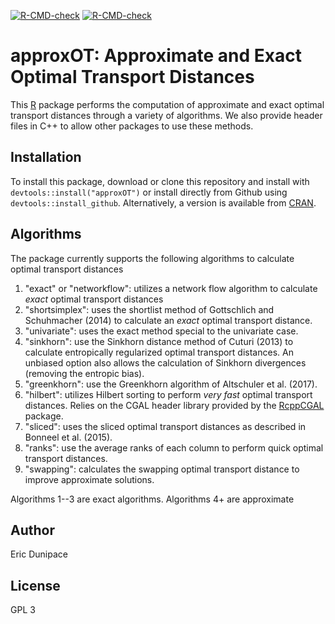 <!-- badges: start -->
[![R-CMD-check](https://github.com/ericdunipace/approxOT/workflows/R-CMD-check/badge.svg)](https://github.com/ericdunipace/approxOT/actions)
[![R-CMD-check](https://github.com/ericdunipace/approxOT/actions/workflows/R-CMD-check.yaml/badge.svg)](https://github.com/ericdunipace/approxOT/actions/workflows/R-CMD-check.yaml)
<!-- badges: end -->

# approxOT: Approximate and Exact Optimal Transport Distances

This [R](https://www.r-project.org) package performs the computation of approximate and exact optimal transport distances 
through a variety of algorithms. We also provide header files
in C++ to allow other packages to use these methods.

## Installation
To install this package, download or clone this repository and install with `devtools::install("approxOT")` or install directly
from Github using `devtools::install_github`. Alternatively, a version is available from [CRAN](https://CRAN.R-project.org/package=approxOT).

## Algorithms
The package currently supports the following algorithms to calculate optimal transport distances
1.  "exact" or "networkflow": utilizes a network flow algorithm to calculate *exact* optimal transport distances
2. "shortsimplex": uses the shortlist method of Gottschlich
and Schuhmacher (2014) to calculate an *exact* optimal transport distance.
3. "univariate": uses the exact method special to the univariate case.
4.  "sinkhorn": use the Sinkhorn distance method of Cuturi (2013) 
to calculate entropically regularized optimal transport distances.
An unbiased option also allows the calculation of Sinkhorn divergences (removing the entropic bias).
5. "greenkhorn": use the Greenkhorn algorithm of Altschuler et al. (2017).
6. "hilbert": utilizes Hilbert sorting to perform *very fast* optimal transport distances. Relies on the CGAL header library provided by the [RcppCGAL](https://github.com/ericdunipace/RcppCGAL) package.
7. "sliced": uses the sliced optimal transport distances as described in Bonneel et al. (2015).
8. "ranks": use the average ranks of each column to perform quick optimal transport distances.
9. "swapping": calculates the swapping optimal transport distance
to improve approximate solutions.

Algorithms 1--3 are exact algorithms. Algorithms 4+ are approximate

## Author
Eric Dunipace

## License
GPL 3
